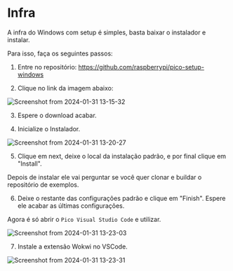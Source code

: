 # Infra
A infra do Windows com setup é simples, basta baixar o instalador e instalar.

Para isso, faça os seguintes passos:

1.  Entre no repositório: https://github.com/raspberrypi/pico-setup-windows

2.  Clique no link da imagem abaixo:

![Screenshot from 2024-01-31 13-15-32](https://github.com/insper-embarcados/site/assets/82840303/557972e6-c648-4f6c-a1a3-570f2375dc8f)


3. Espere o download acabar.

4. Inicialize o Instalador.

![Screenshot from 2024-01-31 13-20-27](https://github.com/insper-embarcados/site/assets/82840303/2325dc2f-158b-49a3-9d61-b0dd9e88a7ba)


5. Clique em next, deixe o local da instalação padrão, e por final clique em "Install".

Depois de instalar ele vai perguntar se você quer clonar e buildar o repositório de exemplos.

6. Deixe o restante das configurações padrão e clique em "Finish". Espere ele acabar as últimas configurações.

Agora é só abrir o `Pico Visual Studio Code` e utilizar.

![Screenshot from 2024-01-31 13-23-03](https://github.com/insper-embarcados/site/assets/82840303/a913b508-47dd-40a2-ac9e-361afb886fcb)


7. Instale a extensão Wokwi no VSCode.

![Screenshot from 2024-01-31 13-23-31](https://github.com/insper-embarcados/site/assets/82840303/fc132924-0e90-4533-a25e-ad6d5cc9ac9c)

